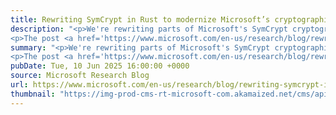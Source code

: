 ```yaml
---
title: Rewriting SymCrypt in Rust to modernize Microsoft’s cryptographic library
description: "<p>We're rewriting parts of Microsoft's SymCrypt cryptographic library in Rust to improve memory safety and defend against side-channel attacks, enabling formal verification while maintaining backward compatibility via a Rust-to-C compiler.</p>
<p>The post <a href='https://www.microsoft.com/en-us/research/blog/rewriting-symcrypt-in-rust-to-modernize-microsofts-cryptographic-library/'>Rewriting SymCrypt in Rust to modernize Microsoft’s cryptographic library </a> appeared first on <a href='https://www.microsoft.com/en-us/research'>Microsoft Research</a>.</p>"
summary: "<p>We're rewriting parts of Microsoft's SymCrypt cryptographic library in Rust to improve memory safety and defend against side-channel attacks, enabling formal verification while maintaining backward compatibility via a Rust-to-C compiler.</p>
<p>The post <a href='https://www.microsoft.com/en-us/research/blog/rewriting-symcrypt-in-rust-to-modernize-microsofts-cryptographic-library/'>Rewriting SymCrypt in Rust to modernize Microsoft’s cryptographic library </a> appeared first on <a href='https://www.microsoft.com/en-us/research'>Microsoft Research</a>.</p>"
pubDate: Tue, 10 Jun 2025 16:00:00 +0000
source: Microsoft Research Blog
url: https://www.microsoft.com/en-us/research/blog/rewriting-symcrypt-in-rust-to-modernize-microsofts-cryptographic-library/
thumbnail: "https://img-prod-cms-rt-microsoft-com.akamaized.net/cms/api/am/imageFileData/RE1Mu3b?ver=5c31&h=30"
---
```


